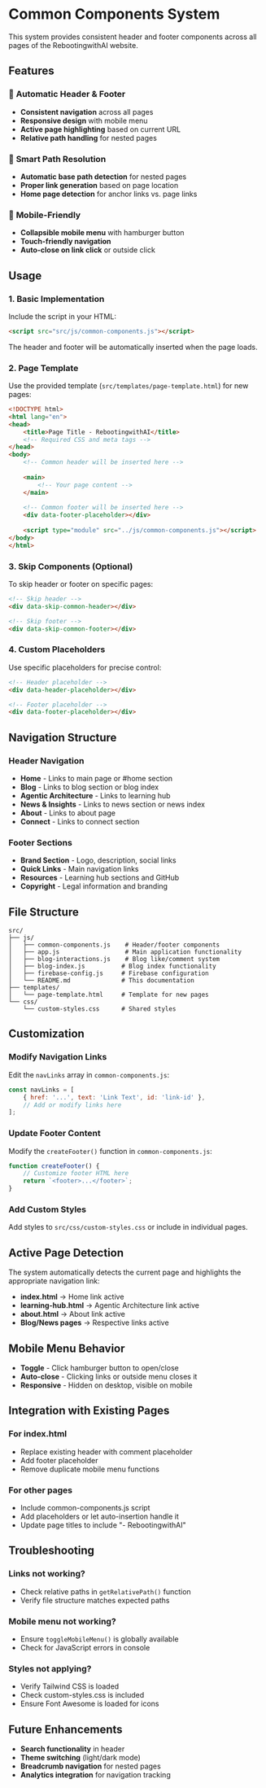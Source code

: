 # Common Components System

This system provides consistent header and footer components across all pages of the RebootingwithAI website.

## Features

### 🎯 **Automatic Header & Footer**
- **Consistent navigation** across all pages
- **Responsive design** with mobile menu
- **Active page highlighting** based on current URL
- **Relative path handling** for nested pages

### 🔧 **Smart Path Resolution**
- **Automatic base path detection** for nested pages
- **Proper link generation** based on page location
- **Home page detection** for anchor links vs. page links

### 📱 **Mobile-Friendly**
- **Collapsible mobile menu** with hamburger button
- **Touch-friendly navigation** 
- **Auto-close on link click** or outside click

## Usage

### 1. **Basic Implementation**

Include the script in your HTML:

```html
<script src="src/js/common-components.js"></script>
```

The header and footer will be automatically inserted when the page loads.

### 2. **Page Template**

Use the provided template (`src/templates/page-template.html`) for new pages:

```html
<!DOCTYPE html>
<html lang="en">
<head>
    <title>Page Title - RebootingwithAI</title>
    <!-- Required CSS and meta tags -->
</head>
<body>
    <!-- Common header will be inserted here -->
    
    <main>
        <!-- Your page content -->
    </main>
    
    <!-- Common footer will be inserted here -->
    <div data-footer-placeholder></div>
    
    <script type="module" src="../js/common-components.js"></script>
</body>
</html>
```

### 3. **Skip Components (Optional)**

To skip header or footer on specific pages:

```html
<!-- Skip header -->
<div data-skip-common-header></div>

<!-- Skip footer -->
<div data-skip-common-footer></div>
```

### 4. **Custom Placeholders**

Use specific placeholders for precise control:

```html
<!-- Header placeholder -->
<div data-header-placeholder></div>

<!-- Footer placeholder -->
<div data-footer-placeholder></div>
```

## Navigation Structure

### **Header Navigation**
- **Home** - Links to main page or #home section
- **Blog** - Links to blog section or blog index
- **Agentic Architecture** - Links to learning hub
- **News & Insights** - Links to news section or news index
- **About** - Links to about page
- **Connect** - Links to connect section

### **Footer Sections**
- **Brand Section** - Logo, description, social links
- **Quick Links** - Main navigation links
- **Resources** - Learning hub sections and GitHub
- **Copyright** - Legal information and branding

## File Structure

```
src/
├── js/
│   ├── common-components.js    # Header/footer components
│   ├── app.js                  # Main application functionality
│   ├── blog-interactions.js    # Blog like/comment system
│   ├── blog-index.js          # Blog index functionality
│   ├── firebase-config.js     # Firebase configuration
│   └── README.md              # This documentation
├── templates/
│   └── page-template.html     # Template for new pages
└── css/
    └── custom-styles.css      # Shared styles
```

## Customization

### **Modify Navigation Links**

Edit the `navLinks` array in `common-components.js`:

```javascript
const navLinks = [
    { href: '...', text: 'Link Text', id: 'link-id' },
    // Add or modify links here
];
```

### **Update Footer Content**

Modify the `createFooter()` function in `common-components.js`:

```javascript
function createFooter() {
    // Customize footer HTML here
    return `<footer>...</footer>`;
}
```

### **Add Custom Styles**

Add styles to `src/css/custom-styles.css` or include in individual pages.

## Active Page Detection

The system automatically detects the current page and highlights the appropriate navigation link:

- **index.html** → Home link active
- **learning-hub.html** → Agentic Architecture link active
- **about.html** → About link active
- **Blog/News pages** → Respective links active

## Mobile Menu Behavior

- **Toggle** - Click hamburger button to open/close
- **Auto-close** - Clicking links or outside menu closes it
- **Responsive** - Hidden on desktop, visible on mobile

## Integration with Existing Pages

### **For index.html**
- Replace existing header with comment placeholder
- Add footer placeholder
- Remove duplicate mobile menu functions

### **For other pages**
- Include common-components.js script
- Add placeholders or let auto-insertion handle it
- Update page titles to include "- RebootingwithAI"

## Troubleshooting

### **Links not working?**
- Check relative paths in `getRelativePath()` function
- Verify file structure matches expected paths

### **Mobile menu not working?**
- Ensure `toggleMobileMenu()` is globally available
- Check for JavaScript errors in console

### **Styles not applying?**
- Verify Tailwind CSS is loaded
- Check custom-styles.css is included
- Ensure Font Awesome is loaded for icons

## Future Enhancements

- **Search functionality** in header
- **Theme switching** (light/dark mode)
- **Breadcrumb navigation** for nested pages
- **Analytics integration** for navigation tracking
